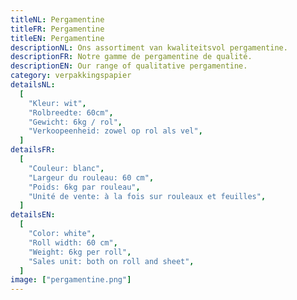 ```yaml
---
titleNL: Pergamentine
titleFR: Pergamentine
titleEN: Pergamentine
descriptionNL: Ons assortiment van kwaliteitsvol pergamentine.
descriptionFR: Notre gamme de pergamentine de qualité.
descriptionEN: Our range of qualitative pergamentine.
category: verpakkingspapier
detailsNL:
  [
    "Kleur: wit",
    "Rolbreedte: 60cm",
    "Gewicht: 6kg / rol",
    "Verkoopeenheid: zowel op rol als vel",
  ]
detailsFR:
  [
    "Couleur: blanc",
    "Largeur du rouleau: 60 cm",
    "Poids: 6kg par rouleau",
    "Unité de vente: à la fois sur rouleaux et feuilles",
  ]
detailsEN:
  [
    "Color: white",
    "Roll width: 60 cm",
    "Weight: 6kg per roll",
    "Sales unit: both on roll and sheet",
  ]
image: ["pergamentine.png"]
---
```

